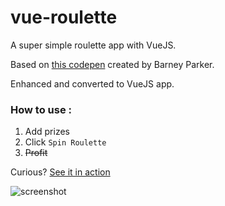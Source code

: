 # vue-roulette
A super simple roulette app with VueJS.

Based on [this codepen](https://codepen.io/barney-parker/pen/OPyYqy) created by Barney Parker.

Enhanced and converted to VueJS app.

### How to use :

1. Add prizes
2. Click `Spin Roulette`
3. ~~Profit~~

Curious? [See it in action](http://aqidd.github.io/vue-roulette/)

![screenshot](https://puu.sh/vHDEW/f63c79c8e9.png)
